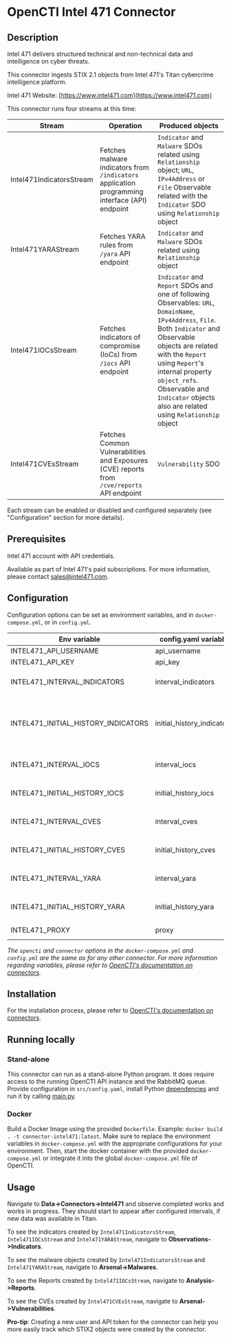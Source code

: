 # OpenCTI Intel 471 Connector

## Description

Intel 471 delivers structured technical and non-technical data and intelligence on cyber threats.

This connector ingests STIX 2.1 objects from Intel 471's Titan cybercrime intelligence platform.

Intel 471 Website: [https://www.intel471.com](https://www.intel471.com)

This connector runs four streams at this time:

| Stream                | Operation                                                                                      | Produced objects
|-----------------------|------------------------------------------------------------------------------------------------|--------------------------------------------------
| Intel471IndicatorsStream | Fetches malware indicators from `/indicators` application programming interface (API) endpoint | `Indicator` and `Malware` SDOs related using `Relationship` object; `URL`, `IPv4Address` or `File` Observable related with the `Indicator` SDO using `Relationship` object
| Intel471YARAStream | Fetches YARA rules from `/yara` API endpoint                                                   | `Indicator` and `Malware` SDOs related using `Relationship` object
| Intel471IOCsStream | Fetches indicators of compromise (IoCs) from `/iocs` API endpoint                              | `Indicator` and `Report` SDOs and one of following Observables: `URL`, `DomainName`, `IPv4Address`, `File`. Both `Indicator` and Observable objects are related with the `Report` using `Report`'s internal property `object_refs`. Observable and `Indicator` objects also are related using `Relationship` object
| Intel471CVEsStream | Fetches Common Vulnerabilities and Exposures (CVE) reports from `/cve/reports` API endpoint    | `Vulnerability` SDO

Each stream can be enabled or disabled and configured separately (see "Configuration" section for more details).

## Prerequisites

Intel 471 account with API credentials.

Available as part of Intel 471's paid subscriptions. For more information, please contact sales@intel471.com.

## Configuration

Configuration options can be set as environment variables, and in `docker-compose.yml`, or in `config.yml`.

| Env variable                        | config.yaml variable       | Description
|-------------------------------------|----------------------------|--------------------------------------------------
| INTEL471_API_USERNAME               | api_username               | Titan API username
| INTEL471_API_KEY                    | api_key                    | Titan API key
| INTEL471_INTERVAL_INDICATORS        | interval_indicators        | How often malware indicators should be fetched in minutes. If not set, the stream will not be enabled.
| INTEL471_INITIAL_HISTORY_INDICATORS | initial_history_indicators | Initial date in epoch milliseconds UTC, such as 1643989649000, the malware indicators should be fetched from on the connector's first run. If not set, they will be fetched from the connector's start date. Excludes historical dates.
| INTEL471_INTERVAL_IOCS              | interval_iocs              | Same as INTEL471_INTERVAL_INDICATORS variable, but for IoCs.
| INTEL471_INITIAL_HISTORY_IOCS       | initial_history_iocs       | Same as INTEL471_INITIAL_HISTORY_INDICATORS variable, but for IoCs.
| INTEL471_INTERVAL_CVES              | interval_cves              | Same as INTEL471_INTERVAL_INDICATORS variable, but for CVE reports.
| INTEL471_INITIAL_HISTORY_CVES       | initial_history_cves       | Same as INTEL471_INITIAL_HISTORY_INDICATORS variable, but for CVE reports.
| INTEL471_INTERVAL_YARA              | interval_yara              | Same as INTEL471_INTERVAL_INDICATORS variable, but for YARA rules.
| INTEL471_INITIAL_HISTORY_YARA       | initial_history_yara       | Same as INTEL471_INITIAL_HISTORY_INDICATORS variable, but for YARA rules.
| INTEL471_PROXY                      | proxy                      | Optional Proxy URL, for example `http://user@pass:localhost:3128`

_The `opencti` and `connector` options in the `docker-compose.yml` and `config.yml` are the same as for any other connector.
For more information regarding variables, please refer to [OpenCTI's documentation on connectors](https://www.notion.so/Connectors-4586c588462d4a1fb5e661f2d9837db8)._

## Installation

For the installation process, please refer to [OpenCTI's documentation on connectors](https://www.notion.so/Connectors-4586c588462d4a1fb5e661f2d9837db8).

## Running locally

### Stand-alone

This connector can run as a stand-alone Python program. It does require access to the running OpenCTI API instance
and the RabbitMQ queue. Provide configuration in `src/config.yaml`, install Python [dependencies](src/requirements.txt) and run it by calling [main.py](src/main.py).

### Docker

Build a Docker Image using the provided `Dockerfile`. Example: `docker build . -t connector-intel471:latest`.
Make sure to replace the environment variables in `docker-compose.yml` with the appropriate configurations for your environment.
Then, start the docker container with the provided `docker-compose.yml` or integrate it into the global `docker-compose.yml` file of OpenCTI.

## Usage

Navigate to **Data->Connectors->Intel471** and observe completed works and works in progress. They should start to appear after
configured intervals, if new data was available in Titan.

To see the indicators created by `Intel471IndicatorsStream`, `Intel471IOCsStream` and `Intel471YARAStream`, navigate to **Observations->Indicators**.

To see the malware objects created by `Intel471IndicatorsStream` and `Intel471YARAStream`, navigate to **Arsenal->Malwares**.

To see the Reports created by `Intel471IOCsStream`, navigate to **Analysis->Reports**.

To see the CVEs created by `Intel471CVEsStream`, navigate to **Arsenal->Vulnerabilities**.


**Pro-tip**: Creating a new user and API token for the connector can help you more easily track which STIX2 objects were created by the connector.